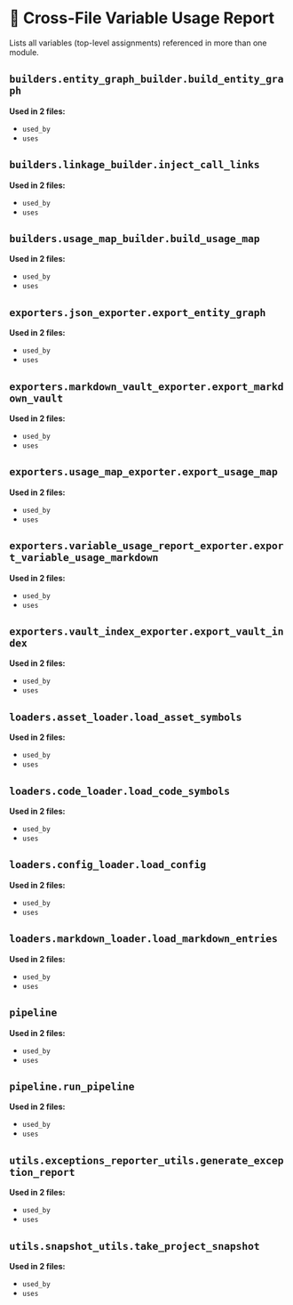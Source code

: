 # 🧩 Cross-File Variable Usage Report

Lists all variables (top-level assignments) referenced in more than one module.

## `builders.entity_graph_builder.build_entity_graph`
**Used in 2 files:**
- `used_by`
- `uses`

## `builders.linkage_builder.inject_call_links`
**Used in 2 files:**
- `used_by`
- `uses`

## `builders.usage_map_builder.build_usage_map`
**Used in 2 files:**
- `used_by`
- `uses`

## `exporters.json_exporter.export_entity_graph`
**Used in 2 files:**
- `used_by`
- `uses`

## `exporters.markdown_vault_exporter.export_markdown_vault`
**Used in 2 files:**
- `used_by`
- `uses`

## `exporters.usage_map_exporter.export_usage_map`
**Used in 2 files:**
- `used_by`
- `uses`

## `exporters.variable_usage_report_exporter.export_variable_usage_markdown`
**Used in 2 files:**
- `used_by`
- `uses`

## `exporters.vault_index_exporter.export_vault_index`
**Used in 2 files:**
- `used_by`
- `uses`

## `loaders.asset_loader.load_asset_symbols`
**Used in 2 files:**
- `used_by`
- `uses`

## `loaders.code_loader.load_code_symbols`
**Used in 2 files:**
- `used_by`
- `uses`

## `loaders.config_loader.load_config`
**Used in 2 files:**
- `used_by`
- `uses`

## `loaders.markdown_loader.load_markdown_entries`
**Used in 2 files:**
- `used_by`
- `uses`

## `pipeline`
**Used in 2 files:**
- `used_by`
- `uses`

## `pipeline.run_pipeline`
**Used in 2 files:**
- `used_by`
- `uses`

## `utils.exceptions_reporter_utils.generate_exception_report`
**Used in 2 files:**
- `used_by`
- `uses`

## `utils.snapshot_utils.take_project_snapshot`
**Used in 2 files:**
- `used_by`
- `uses`
